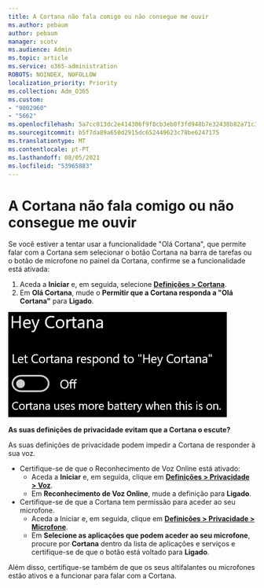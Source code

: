 ```yaml
---
title: A Cortana não fala comigo ou não consegue me ouvir
ms.author: pebaum
author: pebaum
manager: scotv
ms.audience: Admin
ms.topic: article
ms.service: o365-administration
ROBOTS: NOINDEX, NOFOLLOW
localization_priority: Priority
ms.collection: Adm_O365
ms.custom:
- "9002960"
- "5662"
ms.openlocfilehash: 5a7cc013dc2e414306f9f8cb3eb0f3fd948b7e32438b82a71c31219b65a180e4
ms.sourcegitcommit: b5f7da89a650d2915dc652449623c78be6247175
ms.translationtype: MT
ms.contentlocale: pt-PT
ms.lasthandoff: 08/05/2021
ms.locfileid: "53965883"
---
```

# <a name="cortana-doesnt-talk-to-me-or-cant-hear-me"></a>A Cortana não fala comigo ou não consegue me ouvir

Se você estiver a tentar usar a funcionalidade "Olá Cortana", que permite falar com a Cortana sem selecionar o botão Cortana na barra de tarefas ou o botão de microfone no painel da Cortana, confirme se a funcionalidade está ativada:

1. Aceda a **Iniciar** e, em seguida, selecione **[Definições > Cortana](ms-settings:cortana?activationSource=GetHelp)**.
2. Em **Olá Cortana**, mude o **Permitir que a Cortana responda a "Olá Cortana"** para **Ligado**.

![Olá Cortana](media/hey-cortana.png)

**As suas definições de privacidade evitam que a Cortana o escute?**

As suas definições de privacidade podem impedir a Cortana de responder à sua voz.
- Certifique-se de que o Reconhecimento de Voz Online está ativado:
    - Aceda a **Iniciar** e, em seguida, clique em **[Definições > Privacidade > Voz](ms-settings:privacy-speech?activationSource=GetHelp)**.
    - Em **Reconhecimento de Voz Online**, mude a definição para **Ligado**.
- Certifique-se de que a Cortana tem permissão para aceder ao seu microfone. 
    - Aceda a Iniciar e, em seguida, clique em **[Definições > Privacidade > Microfone](ms-settings:privacy-microphone?activationSource=GetHelp)**.
    - Em **Selecione as aplicações que podem aceder ao seu microfone**, procure por **Cortana** dentro da lista de aplicações e serviços e certifique-se de que o botão está voltado para **Ligado**.

Além disso, certifique-se também de que os seus altifalantes ou microfones estão ativos e a funcionar para falar com a Cortana.
